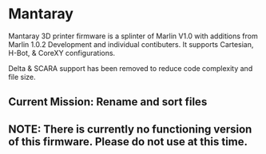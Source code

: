 # Mantaray
Mantaray 3D printer firmware is a splinter of Marlin V1.0 with additions from Marlin 1.0.2 Development and individual contibuters. It supports Cartesian, H-Bot, & CoreXY configurations.

Delta & SCARA support has been removed to reduce code complexity and file size.

## Current Mission: Rename and sort files 

## NOTE: There is currently no functioning version of this firmware. Please do not use at this time.
